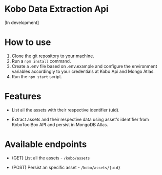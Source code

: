 # Kobo Data Extraction Api

[In development]

# How to use

1. Clone the git repository to your machine.
2. Run a `npm install` command.
3. Create a .env file based on .env.example and configure the environment variables accordingly to your credentials at Kobo Api and Mongo Atlas.
4. Run the `npm start` script.

# Features

* List all the assets with their respective identifier (uid).

* Extract assets and their respective data using asset's identifier from KoboToolBox API and persist in MongoDB Atlas.

# Available endpoints

* (GET) List all the assets - `/kobo/assets`

* (POST) Persist an specific asset - `/kobo/assets/{uid}`

